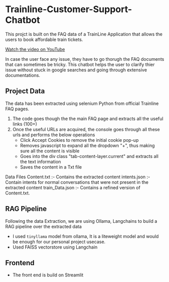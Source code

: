 # Trainline-Customer-Support-Chatbot
This projct is built on the FAQ data of a TrainLine Application that allows the users to book affordable train tickets.

[Watch the video on YouTube](https://youtu.be/Sm01LUBx0rg)

In case the user face any issue, they have to go thorugh the FAQ documents that can sometimes be tricky. This chatbot helps the user to clarify thier issue without stuck in google searches and going through extensive documentations.

## Project Data
The data has been extracted using selenium Python from official Trainline FAQ pages.
1. The code goes though the the main FAQ page and extracts all the useful links (100+)
2. Once the useful URLs are acquired, the console goes through all these urls and performs the below operations
   - Click Accept Cookies to remove the initial cookie pop-up
   - Removes javascript to expand all the dropdown "+", thus making sure all the content is visible
   - Goes into the div class "tab-content-layer.current" and extracts all the text information
   - Saves the content in a Txt file

Data Files
Content.txt :- Contains the extracted content
intents.json :- Contain intents for normal conversations that were not present in the extracted content
train_Data.json :- Contains a refined version of Content.txt.

## RAG Pipeline
Following the data Extraction, we are using Ollama, Langchains to build a RAG pipeline over the extracted data
- I used `tinyllama` model from ollama, It is a liteweight model and would be enough for our personal project usecase.
- Used FAISS vectorstore using Langchain

## Frontend
-  The front end is build on Streamlit
